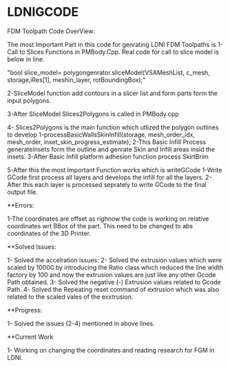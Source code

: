 # LDNIGCODE
FDM Toolpath Code OverView:

The most Important Part in this code for genrating LDNI FDM Toolpaths is
1-Call to Slices Functions  in PMBody.Cpp. Real code for call to slice model is below in line.

"bool slice_model= polygongenrator.sliceModel(VSAMeshList, c_mesh, storage,iRes[1], meshin_layer, rotBoundingBox);"

2-SliceModel function add contours in a slicer list and form parts form the input polygons.

3-After SliceModel Slices2Polygons is called in PMBody.cpp

4- Slices2Polygons is the main function which utlized the polygon outlines to develop
     1-processBasicWallsSkinInfill(storage, mesh_order_idx, mesh_order, inset_skin_progress_estimate);
     2-This Basic Infill Process generateInsets form the outline and genrate Skin and Infill areas insid the insets.
     3-After Basic Infill platform adhesion function process SkirtBrim

5-After this the most Important Function works which is writeGCode
      1-Write GCode first process all layers and develops the infill for all the layers.
      2-After this each layer is processed seprately to write GCode to the final output file.
     

**Errors:

1-The coordinates are offset as righnow the code is working on relative coordinates wrt BBox of the part. This need to be changed to abs coordinates of the 3D Printer.

**Solved Issues:

1- Solved the accelration issues:
2- Solved the extrusion values which were scaled by 10000 by introducing the Ratio class which reduced the line width factory by 100 and now the extrusion values are just like any other Gcode Path obtained.
3- Solved the negative (-) Extrusion values related to Gcode Path.
4- Solved the Repeating reset command of extrusion which was also related to the scaled vales of the exxtrusion.

**Progress:

1- Solved the issues (2-4) mentioned in above lines.

**Current Work

1- Working on changing the coordinates and reading research for FGM in LDNI.

      
      
     

